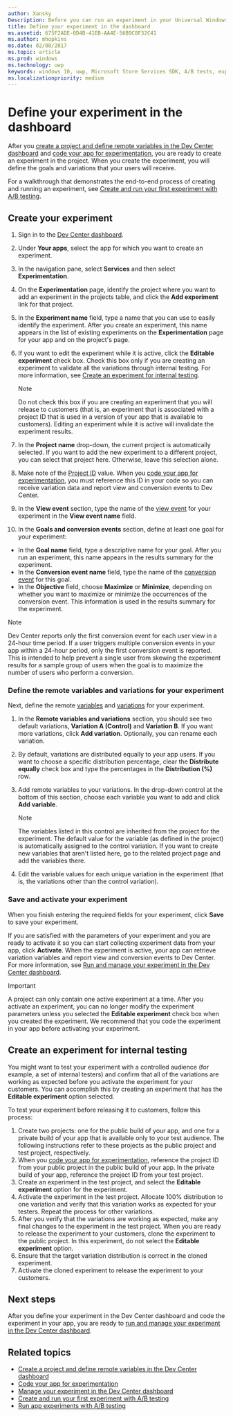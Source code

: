 ```yaml
---
author: Xansky
Description: Before you can run an experiment in your Universal Windows Platform (UWP) app with A/B testing, you must define your experiment in the Dev Center dashboard.
title: Define your experiment in the dashboard
ms.assetid: 675F2ADE-0D4B-41EB-AA4E-56B9C8F32C41
ms.author: mhopkins
ms.date: 02/08/2017
ms.topic: article
ms.prod: windows
ms.technology: uwp
keywords: windows 10, uwp, Microsoft Store Services SDK, A/B tests, experiments
ms.localizationpriority: medium
---
```


# Define your experiment in the dashboard

After you [create a project and define remote variables in the Dev Center dashboard](create-a-project-and-define-remote-variables-in-the-dev-center-dashboard.md) and [code your app for experimentation](code-your-experiment-in-your-app.md), you are ready to create an experiment in the project. When you create the experiment, you will define the goals and variations that your users will receive.

For a walkthrough that demonstrates the end-to-end process of creating and running an experiment, see [Create and run your first experiment with A/B testing](create-and-run-your-first-experiment-with-a-b-testing.md).

<span id="get-an-api-key" />
<span id="create-an-experiment" />

## Create your experiment

1. Sign in to the [Dev Center dashboard](https://dev.windows.com/overview).
2. Under **Your apps**, select the app for which you want to create an experiment.
3. In the navigation pane, select **Services** and then select **Experimentation**.
4. On the **Experimentation** page, identify the project where you want to add an experiment in the projects table, and click the **Add experiment** link for that project.
5. In the **Experiment name** field, type a name that you can use to easily identify the experiment. After you create an experiment, this name appears in the list of existing experiments on the **Experimentation** page for your app and on the project's page.
6. If you want to edit the experiment while it is active, click the **Editable experiment** check box. Check this box only if you are creating an experiment to validate all the variations through internal testing. For more information, see [Create an experiment for internal testing](define-your-experiment-in-the-dev-center-dashboard.md#test_experiments).
    > [!NOTE]
    > Do not check this box if you are creating an experiment that you will release to customers (that is, an experiment that is associated with a project ID that is used in a version of your app that is available to customers). Editing an experiment while it is active will invalidate the experiment results.

7. In the **Project name** drop-down, the current project is automatically selected. If you want to add the new experiment to a different project, you can select that project here. Otherwise, leave this selection alone.
8.   Make note of the [Project ID](run-app-experiments-with-a-b-testing.md#terms) value. When you [code your app for experimentation](code-your-experiment-in-your-app.md), you must reference this ID in your code so you can receive variation data and report view and conversion events to Dev Center.
9. In the **View event** section, type the name of the [view event](run-app-experiments-with-a-b-testing.md#terms) for your experiment in the **View event name** field.
10. In the **Goals and conversion events** section, define at least one goal for your experiment:
  * In the **Goal name** field, type a descriptive name for your goal. After you run an experiment, this name appears in the results summary for the experiment.
  * In the **Conversion event name** field, type the name of the [conversion event](run-app-experiments-with-a-b-testing.md#terms) for this goal.
  * In the **Objective** field, choose **Maximize** or **Minimize**, depending on whether you want to maximize or minimize the occurrences of the conversion event. This information is used in the results summary for the experiment.

> [!NOTE]
> Dev Center reports only the first conversion event for each user view in a 24-hour time period. If a user triggers multiple conversion events in your app within a 24-hour period, only the first conversion event is reported. This is intended to help prevent a single user from skewing the experiment results for a sample group of users when the goal is to maximize the number of users who perform a conversion.

<span id="define-the-variations-and-settings-for-the-experiment" />

### Define the remote variables and variations for your experiment

Next, define the remote [variables](run-app-experiments-with-a-b-testing.md#terms) and [variations](run-app-experiments-with-a-b-testing.md#terms) for your experiment.

1. In the **Remote variables and variations** section, you should see two default variations, **Variation A (Control)** and **Variation B**. If you want more variations, click **Add variation**. Optionally, you can rename each variation.
2. By default, variations are distributed equally to your app users. If you want to choose a specific distribution percentage, clear the **Distribute equally** check box and type the percentages in the **Distribution (%)** row.
3. Add remote variables to your variations. In the drop-down control at the bottom of this section, choose each variable you want to add and click **Add variable**.
    > [!NOTE]
    > The variables listed in this control are inherited from the project for the experiment. The default value for the variable (as defined in the project) is automatically assigned to the control variation. If you want to create new variables that aren't listed here, go to the related project page and add the variables there.

4. Edit the variable values for each unique variation in the experiment (that is, the variations other than the control variation).

<span id="save-and-activate-your-experiment" />

### Save and activate your experiment

When you finish entering the required fields for your experiment, click **Save** to save your experiment.

If you are satisfied with the parameters of your experiment and you are ready to activate it so you can start collecting experiment data from your app, click **Activate**. When the experiment is active, your app can retrieve variation variables and report view and conversion events to Dev Center. For more information, see [Run and manage your experiment in the Dev Center dashboard](manage-your-experiment.md).

> [!IMPORTANT]
> A project can only contain one active experiment at a time. After you activate an experiment, you can no longer modify the experiment parameters unless you selected the **Editable experiment** check box when you created the experiment. We recommend that you code the experiment in your app before activating your experiment.

<span id="test_experiments"/>

## Create an experiment for internal testing

You might want to test your experiment with a controlled audience (for example, a set of internal testers) and confirm that all of the variations are working as expected before you activate the experiment for your customers. You can accomplish this by creating an experiment that has the **Editable experiment** option selected.

To test your experiment before releasing it to customers, follow this process:

1. Create two projects: one for the public build of your app, and one for a private build of your app that is available only to your test audience. The following instructions refer to these projects as the public project and test project, respectively.
2. When you [code your app for experimentation](code-your-experiment-in-your-app.md), reference the project ID from your public project in the public build of your app. In the private build of your app, reference the project ID from your test project.
3. Create an experiment in the test project, and select the **Editable experiment** option for the experiment.
4. Activate the experiment in the test project. Allocate 100% distribution to one variation and verify that this variation works as expected for your testers. Repeat the process for other variations.
5. After you verify that the variations are working as expected, make any final changes to the experiment in the test project. When you are ready to release the experiment to your customers, clone the experiment to the public project. In this experiment, do not select the **Editable experiment** option.
4. Ensure that the target variation distribution is correct in the cloned experiment.
5. Activate the cloned experiment to release the experiment to your customers.

## Next steps

After you define your experiment in the Dev Center dashboard and code the experiment in your app, you are ready to [run and manage your experiment in the Dev Center dashboard](manage-your-experiment.md).

## Related topics

* [Create a project and define remote variables in the Dev Center dashboard](create-a-project-and-define-remote-variables-in-the-dev-center-dashboard.md)
* [Code your app for experimentation](code-your-experiment-in-your-app.md)
* [Manage your experiment in the Dev Center dashboard](manage-your-experiment.md)
* [Create and run your first experiment with A/B testing](create-and-run-your-first-experiment-with-a-b-testing.md)
* [Run app experiments with A/B testing](run-app-experiments-with-a-b-testing.md)
